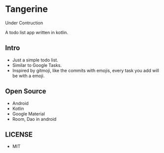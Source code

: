 # Tangerine

Under Contruction

A todo list app written in kotlin.

## Intro

- Just a simple todo list.
- Similar to Google Tasks.
- Inspired by gitmoji, like the commits with emojis, every task you add will be with a emoji.

## Open Source

- Android
- Kotlin
- Google Material
- Room, Dao in android

## LICENSE

- MIT
